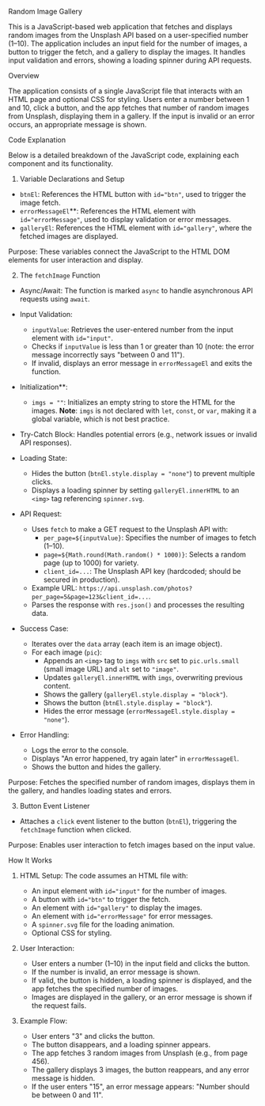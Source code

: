 Random Image Gallery

This is a JavaScript-based web application that fetches and displays random images from the Unsplash API based on a user-specified number (1–10). The application includes an input field for the number of images, a button to trigger the fetch, and a gallery to display the images. It handles input validation and errors, showing a loading spinner during API requests.

Overview

The application consists of a single JavaScript file that interacts with an HTML page and optional CSS for styling. Users enter a number between 1 and 10, click a button, and the app fetches that number of random images from Unsplash, displaying them in a gallery. If the input is invalid or an error occurs, an appropriate message is shown.

Code Explanation

Below is a detailed breakdown of the JavaScript code, explaining each component and its functionality.

1. Variable Declarations and Setup

- `btnEl`: References the HTML button with `id="btn"`, used to trigger the image fetch.
- `errorMessageEl`**: References the HTML element with `id="errorMessage"`, used to display validation or error messages.
- `galleryEl`: References the HTML element with `id="gallery"`, where the fetched images are displayed.

Purpose: These variables connect the JavaScript to the HTML DOM elements for user interaction and display.

2. The `fetchImage` Function

- Async/Await: The function is marked `async` to handle asynchronous API requests using `await`.
- Input Validation:
  - `inputValue`: Retrieves the user-entered number from the input element with `id="input"`.
  - Checks if `inputValue` is less than 1 or greater than 10 (note: the error message incorrectly says "between 0 and 11").
  - If invalid, displays an error message in `errorMessageEl` and exits the function.
- Initialization**:
  - `imgs = ""`: Initializes an empty string to store the HTML for the images. **Note**: `imgs` is not declared with `let`, `const`, or `var`, making it a global variable, which is not best practice.

- Try-Catch Block: Handles potential errors (e.g., network issues or invalid API responses).
- Loading State:
  - Hides the button (`btnEl.style.display = "none"`) to prevent multiple clicks.
  - Displays a loading spinner by setting `galleryEl.innerHTML` to an `<img>` tag referencing `spinner.svg`.
- API Request:
  - Uses `fetch` to make a GET request to the Unsplash API with:
    - `per_page=${inputValue}`: Specifies the number of images to fetch (1–10).
    - `page=${Math.round(Math.random() * 1000)}`: Selects a random page (up to 1000) for variety.
    - `client_id=...`: The Unsplash API key (hardcoded; should be secured in production).
  - Example URL: `https://api.unsplash.com/photos?per_page=5&page=123&client_id=...`.
  - Parses the response with `res.json()` and processes the resulting data.
- Success Case:
  - Iterates over the `data` array (each item is an image object).
  - For each image (`pic`):
    - Appends an `<img>` tag to `imgs` with `src` set to `pic.urls.small` (small image URL) and `alt` set to `"image"`.
    - Updates `galleryEl.innerHTML` with `imgs`, overwriting previous content.
    - Shows the gallery (`galleryEl.style.display = "block"`).
    - Shows the button (`btnEl.style.display = "block"`).
    - Hides the error message (`errorMessageEl.style.display = "none"`).
- Error Handling:
  - Logs the error to the console.
  - Displays "An error happened, try again later" in `errorMessageEl`.
  - Shows the button and hides the gallery.

Purpose: Fetches the specified number of random images, displays them in the gallery, and handles loading states and errors.

3. Button Event Listener

- Attaches a `click` event listener to the button (`btnEl`), triggering the `fetchImage` function when clicked.

Purpose: Enables user interaction to fetch images based on the input value.

How It Works

1. HTML Setup: The code assumes an HTML file with:
   - An input element with `id="input"` for the number of images.
   - A button with `id="btn"` to trigger the fetch.
   - An element with `id="gallery"` to display the images.
   - An element with `id="errorMessage"` for error messages.
   - A `spinner.svg` file for the loading animation.
   - Optional CSS for styling.

2. User Interaction:
   - User enters a number (1–10) in the input field and clicks the button.
   - If the number is invalid, an error message is shown.
   - If valid, the button is hidden, a loading spinner is displayed, and the app fetches the specified number of images.
   - Images are displayed in the gallery, or an error message is shown if the request fails.

3. Example Flow:
   - User enters "3" and clicks the button.
   - The button disappears, and a loading spinner appears.
   - The app fetches 3 random images from Unsplash (e.g., from page 456).
   - The gallery displays 3 images, the button reappears, and any error message is hidden.
   - If the user enters "15", an error message appears: "Number should be between 0 and 11".
